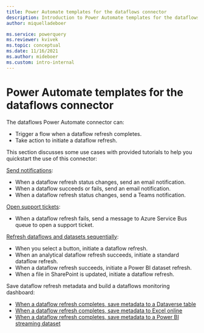 ```yaml
---
title: Power Automate templates for the dataflows connector
description: Introduction to Power Automate templates for the dataflows connector.
author: miquelladeboer

ms.service: powerquery
ms.reviewer: kvivek
ms.topic: conceptual
ms.date: 11/16/2021
ms.author: mideboer
ms.custom: intro-internal
---
```

# Power Automate templates for the dataflows connector

The dataflows Power Automate connector can:

* Trigger a flow when a dataflow refresh completes.
* Take action to initiate a dataflow refresh.

This section discusses some use cases with provided tutorials to help you quickstart the use of this connector:

[Send notifications](send-notification-when-dataflow-refresh-completes.md):

* When a dataflow refresh status changes, send an email notification.
* When a dataflow succeeds or fails, send an email notification.
* When a dataflow refresh status changes, send a Teams notification.

[Open support tickets](open-support-ticket-when-dataflow-refresh-completes.md):

* When a dataflow refresh fails, send a message to Azure Service Bus queue to open a support ticket.

[Refresh dataflows and datasets sequentially](trigger-dataflows-and-power-bi-dataset-sequentially.md):

* When you select a button, initiate a dataflow refresh.
* When an analytical dataflow refresh succeeds, initiate a standard dataflow refresh.
* When a dataflow refresh succeeds, initiate a Power BI dataset refresh.
* When a file in SharePoint is updated, initiate a dataflow refresh.

Save dataflow refresh metadata and build a dataflows monitoring dashboard:

* [When a dataflow refresh completes, save metadata to a Dataverse table](load-dataflow-metadata-into-dataverse-table.md)
* [When a dataflow refresh completes, save metadata to Excel online](load-dataflow-metadata-into-excel-online.md)
* [When a dataflow refresh completes, save metadata to a Power BI streaming dataset](load-dataflow-metadata-into-power-bi-dataset.md)
